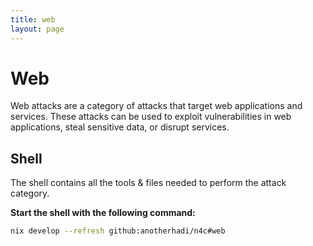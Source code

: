```yaml
---
title: web
layout: page
---
```


# Web

Web attacks are a category of attacks that target web applications and services. These attacks can be used to exploit vulnerabilities in web applications, steal sensitive data, or disrupt services.

## Shell

The shell contains all the tools & files needed to perform the attack category.

**Start the shell with the following command:**

```bash
nix develop --refresh github:anotherhadi/n4c#web
```
